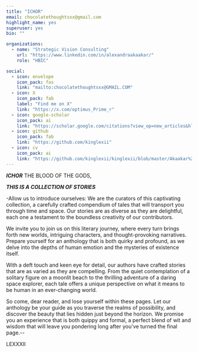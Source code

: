```yaml
---
title: "ICHOR"
email: chocolatethoughtsxx@gmail.com
highlight_name: yes
superuser: yes
bio: ""

organizations:
  - name: "Strategic Vision Consulting"
    url: "https://www.linkedin.com/in/alexandraakaakar/"
    role: "HBIC"

social:
  - icon: envelope
    icon_pack: fas
    link: "mailto:chocolatethoughtsxx@GMAIL.COM"
  - icon: X
    icon_pack: fab
    label: "Find me on X"
    link: "https://x.com/optimus_Prime_r"
  - icon: google-scholar
    icon_pack: ai
    link: "https://scholar.google.com/citations?view_op=new_articles&hl=en&imq=ALexandra+Akaakar#"
  - icon: github
    icon_pack: fab
    link: "https://github.com/kinglexii"
  - icon: cv
    icon_pack: ai
    link: "https://github.com/kinglexii/kinglexii/blob/master/Akaakar%20Resume%20SAS%20SQL.docx"
---
```


***ICHOR***  THE BLOOD OF THE GODS,



___THIS IS A COLLECTION OF STORIES___



-Allow us to introduce ourselves: We are the curators of this captivating collection, 
a carefully crafted compendium of tales that will transport you through time and space. Our stories are as diverse 
as they are delightful, each one a testament to the boundless creativity of our contributors.

We invite you to join us on this literary journey, where every turn brings forth new worlds, intriguing characters, 
and thought-provoking narratives. Prepare yourself for an anthology that is both quirky and profound, 
as we delve into the depths of human emotion and the mysteries of existence itself.

With a deft touch and keen eye for detail, our authors have crafted stories that are as varied as 
they are compelling. From the quiet contemplation of a solitary figure on a moonlit beach to the 
thrilling adventure of a daring space explorer, each tale offers a unique perspective on what 
it means to be human in an ever-changing world.

So come, dear reader, and lose yourself within these pages. Let our anthology be your guide as you 
traverse the realms of possibility, and discover the beauty that lies hidden just beyond the horizon. 
We promise you an experience that is both quippy and formal, a perfect blend of wit and wisdom that will 
leave you pondering long after you've turned the final page.--


LEXXXII
